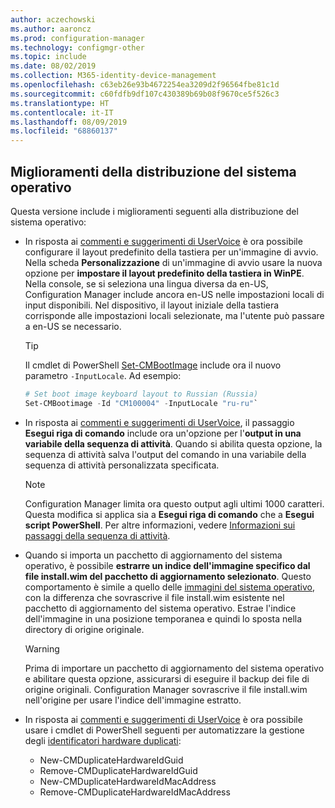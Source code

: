 ```yaml
---
author: aczechowski
ms.author: aaroncz
ms.prod: configuration-manager
ms.technology: configmgr-other
ms.topic: include
ms.date: 08/02/2019
ms.collection: M365-identity-device-management
ms.openlocfilehash: c63eb26e93b4672254ea3209d2f96564fbe81c1d
ms.sourcegitcommit: c60fdfb9df107c430389b69b08f9670ce5f526c3
ms.translationtype: HT
ms.contentlocale: it-IT
ms.lasthandoff: 08/09/2019
ms.locfileid: "68860137"
---
```

## <a name="bkmk_osd"></a> Miglioramenti della distribuzione del sistema operativo

Questa versione include i miglioramenti seguenti alla distribuzione del sistema operativo:

- In risposta ai [commenti e suggerimenti di UserVoice](https://configurationmanager.uservoice.com/forums/300492-ideas/suggestions/35370691-ability-to-specify-the-keyboard-layout-in-the-boot) è ora possibile configurare il layout predefinito della tastiera per un'immagine di avvio. Nella scheda **Personalizzazione** di un'immagine di avvio usare la nuova opzione per **impostare il layout predefinito della tastiera in WinPE**. Nella console, se si seleziona una lingua diversa da en-US, Configuration Manager include ancora en-US nelle impostazioni locali di input disponibili. Nel dispositivo, il layout iniziale della tastiera corrisponde alle impostazioni locali selezionate, ma l'utente può passare a en-US se necessario.<!-- 4910348 -->

    > [!Tip]
    > Il cmdlet di PowerShell [Set-CMBootImage](https://docs.microsoft.com/powershell/module/configurationmanager/set-cmbootimage?view=sccm-ps) include ora il nuovo parametro `-InputLocale`. Ad esempio:
    >
    > ```PowerShell
    > # Set boot image keyboard layout to Russian (Russia)
    > Set-CMBootimage -Id "CM100004" -InputLocale "ru-ru"`
    > ```

- In risposta ai [commenti e suggerimenti di UserVoice](https://configurationmanager.uservoice.com/forums/300492-ideas/suggestions/37927843-store-output-of-run-command-line-to-tsenv-with-ru), il passaggio **Esegui riga di comando** include ora un'opzione per l'**output in una variabile della sequenza di attività**. Quando si abilita questa opzione, la sequenza di attività salva l'output del comando in una variabile della sequenza di attività personalizzata specificata.<!-- 4798352  -->

    > [!Note]  
    > Configuration Manager limita ora questo output agli ultimi 1000 caratteri. Questa modifica si applica sia a **Esegui riga di comando** che a **Esegui script PowerShell**. Per altre informazioni, vedere [Informazioni sui passaggi della sequenza di attività](/sccm/osd/understand/task-sequence-steps).

- Quando si importa un pacchetto di aggiornamento del sistema operativo, è possibile **estrarre un indice dell'immagine specifico dal file install.wim del pacchetto di aggiornamento selezionato**. Questo comportamento è simile a quello delle [immagini del sistema operativo](/sccm/osd/get-started/manage-operating-system-images#BKMK_AddOSImages), con la differenza che sovrascrive il file install.wim esistente nel pacchetto di aggiornamento del sistema operativo. Estrae l'indice dell'immagine in una posizione temporanea e quindi lo sposta nella directory di origine originale.<!-- 4931110 -->

    > [!Warning]  
    > Prima di importare un pacchetto di aggiornamento del sistema operativo e abilitare questa opzione, assicurarsi di eseguire il backup dei file di origine originali. Configuration Manager sovrascrive il file install.wim nell'origine per usare l'indice dell'immagine estratto.

- In risposta ai [commenti e suggerimenti di UserVoice](https://configurationmanager.uservoice.com/forums/300492-ideas/suggestions/18509686-create-a-powershell-cmdlet-too-add-edit-remove-dup) è ora possibile usare i cmdlet di PowerShell seguenti per automatizzare la gestione degli [identificatori hardware duplicati](/sccm/osd/deploy-use/use-pxe-to-deploy-windows-over-the-network#manage-duplicate-hardware-identifiers):<!-- 4852819 -->
    - New-CMDuplicateHardwareIdGuid
    - Remove-CMDuplicateHardwareIdGuid
    - New-CMDuplicateHardwareIdMacAddress
    - Remove-CMDuplicateHardwareIdMacAddress
